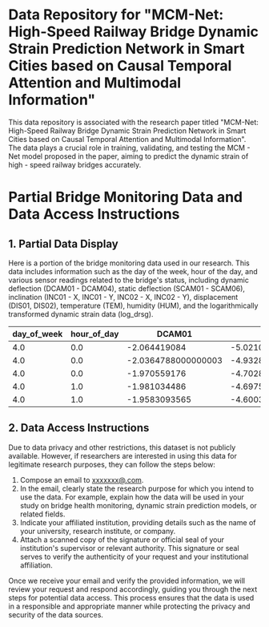 # Data Repository for "MCM-Net: High-Speed Railway Bridge Dynamic Strain Prediction Network in Smart Cities based on Causal Temporal Attention and Multimodal Information"
This data repository is associated with the research paper titled "MCM-Net: High-Speed Railway Bridge Dynamic Strain Prediction Network in Smart Cities based on Causal Temporal Attention and Multimodal Information". The data plays a crucial role in training, validating, and testing the MCM - Net model proposed in the paper, aiming to predict the dynamic strain of high - speed railway bridges accurately.

# Partial Bridge Monitoring Data and Data Access Instructions
## 1. Partial Data Display
Here is a portion of the bridge monitoring data used in our research. This data includes information such as the day of the week, hour of the day, and various sensor readings related to the bridge's status, including dynamic deflection (DCAM01 - DCAM04), static deflection (SCAM01 - SCAM06), inclination (INC01 - X, INC01 - Y, INC02 - X, INC02 - Y), displacement (DIS01, DIS02), temperature (TEM), humidity (HUM), and the logarithmically transformed dynamic strain data (log_drsg).

| day_of_week | hour_of_day | DCAM01 | DCAM02 | DCAM03 | DCAM04 | SCAM01 | SCAM02 | INC01 - X | INC01 - Y | DIS01 | TEM | HUM | SCAM03 | SCAM04 | SCAM05 | SCAM06 | INC02 - X | INC02 - Y | DIS02 | log_drsg |
|---|---|---|---|---|---|---|---|---|---|---|---|---|---|---|---|---|---|---|---|---|
| 4.0 | 0.0 | -2.064419084 | -5.021032294 | -6.725395482 | -10.09811308 | 5.887983942 | 4.436654043 | 0.005762494 | 0.07683749 | 2.56749301 | 15.67687492 | 80.071875 | 3.772826028 | 3.066534042 | 2.340119982 | 1.647994006 | -0.070687473 | 0.110075001 | 17.98374805 | 5.98285646515059 |
| 4.0 | 0.0 | -2.0364788000000003 | -4.9328874465000006 | -6.622588889499999 | -9.9043018125 | 5.887947965 | 4.4365880015000005 | 0.0054187474999999995 | 0.077462507 | 2.6331276775 | 15.64749994 | 80.39562454 | 3.772766018 | 3.0664379835 | 2.3400749679999997 | 1.647997004 | -0.070818776 | 0.109931255 | 17.993749620000003 | 5.9825050081646145 |
| 4.0 | 0.0 | -1.970559176 | -4.7028460435 | -6.3178347200000005 | -9.3046967565 | 5.887887907 | 4.436501073500001 | 0.0054562510000000005 | 0.07707500549999999 | 2.632503033 | 15.615937375 | 80.99843788 | 3.7726549745 | 3.0663419605 | 2.340044975 | 1.6479550125000002 | -0.0706437055 | 0.109 | 18.004373645 | 5.981934877704378 |
| 4.0 | 1.0 | -1.981034486 | -4.697559225 | -6.382679511999999 | -9.155799761 | 5.88784585 | 4.436459017000001 | 0.0059875069999999996 | 0.0766187615 | 2.632503033 | 15.64249997 | 81.217813115 | 3.7726339935 | 3.0662999865 | 2.3400119664999997 | 1.647921997 | -0.0706312005 | 0.1095250005 | 17.990155885 | 5.982173829237331 |
| 4.0 | 1.0 | -1.9583093565 | -4.600383234000001 | -6.3209334475 | -8.908868867999999 | 5.8877949955 | 4.4363929275 | 0.0052812395 | 0.076725 | 2.3399670004999997 | 15.621562435000001 | 81.440624615 | 3.772549963 | 3.0662490245000003 | 2.3399670004999997 | 1.6478829739999998 | -0.070624948 | 0.10930624050000001 | 17.99968853 | 5.98289344190569 |

## 2. Data Access Instructions
Due to data privacy and other restrictions, this dataset is not publicly available. However, if researchers are interested in using this data for legitimate research purposes, they can follow the steps below:
1. Compose an email to [xxxxxxx@.com](syucheng1998@gmail.com).
2. In the email, clearly state the research purpose for which you intend to use the data. For example, explain how the data will be used in your study on bridge health monitoring, dynamic strain prediction models, or related fields.
3. Indicate your affiliated institution, providing details such as the name of your university, research institute, or company.
4. Attach a scanned copy of the signature or official seal of your institution's supervisor or relevant authority. This signature or seal serves to verify the authenticity of your request and your institutional affiliation.

Once we receive your email and verify the provided information, we will review your request and respond accordingly, guiding you through the next steps for potential data access. This process ensures that the data is used in a responsible and appropriate manner while protecting the privacy and security of the data sources. 
